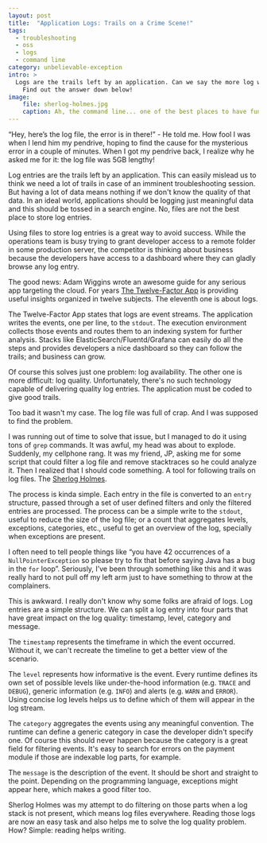 ```yaml
---
layout: post
title:  "Application Logs: Trails on a Crime Scene!"
tags:
  - troubleshooting
  - oss
  - logs
  - command line
category: unbelievable-exception
intro: >
  Logs are the trails left by an application. Can we say the more log we have, the more accurate can be an analysis? 
    Find out the answer down below!
image: 
    file: sherlog-holmes.jpg
    caption: Ah, the command line... one of the best places to have fun...
---
```


“Hey, here’s the log file, the error is in there!” - He told me. How fool I was when I lend him my pendrive, hoping to
find the cause for the mysterious error in a couple of minutes. When I got my pendrive back, I realize why he asked me
for it: the log file was 5GB lengthy!

Log entries are the trails left by an application. This can easily mislead us to think we need a lot of trails in case 
of an imminent troubleshooting session. But having a lot of data means nothing if we don't know the quality of that 
data. In an ideal world, applications should be logging just meaningful data and this should be tossed in a search
engine. No, files are not the best place to store log entries.

Using files to store log entries is a great way to avoid success. While the operations team is busy trying to grant
developer access to a remote folder in some production server, the competitor is thinking about business because the 
developers have access to a dashboard where they can gladly browse any log entry.

The good news: Adam Wiggins wrote an awesome guide for any serious app targeting the cloud. For years
[The Twelve-Factor App](https://12factor.net/) is providing useful insights organized in twelve subjects. The eleventh 
one is about logs.

The Twelve-Factor App states that logs are event streams. The application writes the events, one per line, to the
`stdout`. The execution environment collects those events and routes them to an indexing system for further analysis. 
Stacks like ElasticSearch/Fluentd/Grafana can easily do all the steps and provides developers a nice dashboard so they
can follow the trails; and business can grow.

Of course this solves just one problem: log availability. The other one is more difficult: log quality. Unfortunately,
there's no such technology capable of delivering quality log entries. The application must be coded to give good trails.

Too bad it wasn't my case. The log file was full of crap. And I was supposed to find the problem.

I was running out of time to solve that issue, but I managed to do it using tons of `grep` commands. It was awful, my
head was about to explode. Suddenly, my cellphone rang. It was my friend, JP, asking me for some script that could 
filter a log file and remove stacktraces so he could analyze it. Then I realized that I should code something. A tool 
for following trails on log files. The [Sherlog Holmes](https://github.com/backpackcloud/sherlog-holmes).

The process is kinda simple. Each entry in the file is converted to an `entry` structure, passed through a set of user 
defined filters and only the filtered entries are processed. The process can be a simple write to the `stdout`, useful 
to reduce the size of the log file; or a count that aggregates levels, exceptions, categories, etc., useful to get an 
overview of the log, specially when exceptions are present.

I often need to tell people things like “you have 42 occurrences of a `NullPointerException` so please try to fix that
before saying Java has a bug in the `for` loop”. Seriously, I’ve been through something like this and it was really hard
to not pull off my left arm just to have something to throw at the complainers.

This is awkward. I really don't know why some folks are afraid of logs. Log entries are a simple structure. We can split
a log entry into four parts that have great impact on the log quality: timestamp, level, category and message.

The `timestamp` represents the timeframe in which the event occurred. Without it, we can't recreate the timeline to get
a better view of the scenario.

The `level` represents how informative is the event. Every runtime defines its own set of possible levels like 
under-the-hood information (e.g. `TRACE` and `DEBUG`), generic information (e.g. `INFO`) and alerts (e.g. `WARN` and 
`ERROR`). Using concise log levels helps us to define which of them will appear in the log stream.

The `category` aggregates the events using any meaningful convention. The runtime can define a generic category in case
the developer didn't specify one. Of course this should never happen because the category is a great field for filtering
events. It's easy to search for errors on the payment module if those are indexable log parts, for example.

The `message` is the description of the event. It should be short and straight to the point. Depending on the 
programming language, exceptions might appear here, which makes a good filter too.

Sherlog Holmes was my attempt to do filtering on those parts when a log stack is not present, which means log files
everywhere. Reading those logs are now an easy task and also helps me to solve the log quality problem. How? Simple: 
reading helps writing.
